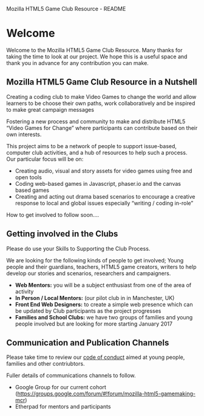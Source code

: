 Mozilla HTML5 Game Club Resource - README

# Welcome

Welcome to the Mozilla HTML5 Game Club Resource. Many thanks for taking the time to look at our project. We hope this is a useful space and thank you in advance for any contribution you can make. 

##  Mozilla HTML5 Game Club Resource in a Nutshell

Creating a coding club to make Video Games to change the world and allow learners to be choose their own paths,  work collaboratively and be inspired to make great campaign messages

Fostering a new process and community to make and distribute  HTML5 “Video Games for Change”  where participants can contribute based on their own interests. 

This project aims to be a network of people to support issue-based, computer club activities, and a hub of resources to help such a process. Our particular focus will be on:

* Creating audio, visual and story assets for video games using free and open tools
* Coding web-based games in Javascript, phaser.io and the canvas based games
* Creating and acting out drama based scenarios to encourage a creative response to local and global issues especially “writing / coding in-role”

How to get involved to follow soon....

##  Getting involved in the Clubs

Please do use your Skills to Supporting the Club Process.

We are looking for the following kinds of people to get involved; Young people and their guardians, teachers, HTML5 game creators, writers to help develop our stories and scenarios, researchers and campaigners.

* **Web Mentors:** you will be a subject enthusiast from one of the area of  activity
* **In Person / Local Mentors:** (our pilot club in in Manchester, UK)
* **Front End Web Designers:** to create a simple web presence which can be updated by Club participants as the project progresses
* **Families and School Clubs:** we have two groups of families and young people involved but are looking for more starting January 2017 


## Communication and Publication Channels 

Please take time to review our [code of conduct](CODE_OF_CONDUCT.md) aimed at young people, families and other contriubtors. 

Fuller details of communications channels to follow. 

* Google Group for our current cohort (https://groups.google.com/forum/#!forum/mozilla-html5-gamemaking-mcr)
* Etherpad for mentors and participants
